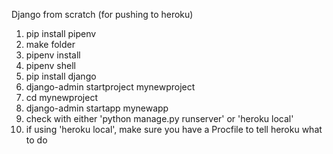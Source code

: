 Django from scratch (for pushing to heroku)

1. pip install pipenv
2. make folder
3. pipenv install
4. pipenv shell
5. pip install django
6. django-admin startproject mynewproject
7. cd mynewproject
8. django-admin startapp mynewapp
9. check with either 'python manage.py runserver' or 'heroku local'
10. if using 'heroku local', make sure you have a Procfile to tell heroku what to do
